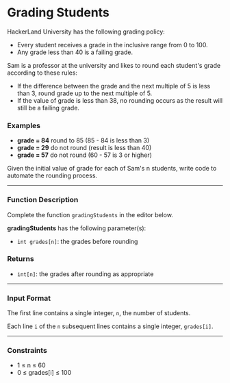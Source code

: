 # Grading Students

HackerLand University has the following grading policy:

- Every student receives a grade in the inclusive range from 0 to 100.
- Any grade less than 40 is a failing grade.

Sam is a professor at the university and likes to round each student's grade according to these rules:

- If the difference between the grade and the next multiple of 5 is less than 3, round grade up to the next multiple of 5.
- If the value of grade is less than 38, no rounding occurs as the result will still be a failing grade.

### Examples

- **grade = 84** round to 85 (85 - 84 is less than 3)
- **grade = 29** do not round (result is less than 40)
- **grade = 57** do not round (60 - 57 is 3 or higher)

Given the initial value of grade for each of Sam's n students, write code to automate the rounding process.

---

### Function Description

Complete the function `gradingStudents` in the editor below.

**gradingStudents** has the following parameter(s):

- `int grades[n]`: the grades before rounding

### Returns

- `int[n]`: the grades after rounding as appropriate

---

### Input Format

The first line contains a single integer, `n`, the number of students.

Each line `i` of the `n` subsequent lines contains a single integer, `grades[i]`.

---

### Constraints

- 1 ≤ n ≤ 60
- 0 ≤ grades[i] ≤ 100
